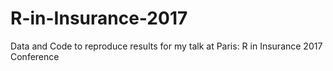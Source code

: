 # R-in-Insurance-2017
Data and Code to reproduce results for my talk at Paris: R in Insurance 2017 Conference

